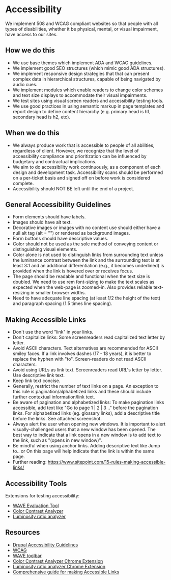 # Accessibility

We implement 508 and WCAG compliant websites so that people with all types of disabilities, whether it be physical, mental, or visual impairment, have access to our sites.

## How we do this

*   We use base themes which implement ADA and WCAG guidelines.
*   We implement good SEO structures (which mimic good ADA structures).
*   We implement responsive design strategies that that can present complex data in hierarchical structures, capable of being navigated by audio cues.
*   We implement modules which enable readers to change color schemes and text size displays to accommodate their visual impairments.
*   We test sites using visual screen readers and accessibility testing tools.
*   We use good practices in using semantic markup in page templates and report design to define content hierarchy (e.g. primary head is h1, secondary head is h2, etc).

## When we do this

*   We always produce work that is accessible to people of all abilities, regardless of client. However, we recognize that the level of accessibility compliance and prioritization can be influenced by budgetary and contractual implications.
*   We aim to do accessibility work continuously, as a component of each design and development task. Accessibility scans should be performed on a per-ticket basis and signed off on before work is considered complete.
*   Accessibility should NOT BE left until the end of a project.

## General Accessibility Guidelines

*   Form elements should have labels.
*   Images should have alt text.
*   Decorative images or images with no content use should either have a null alt tag (alt = "") or rendered as background images.
*   Form buttons should have descriptive values.
*   Color should not be used as the sole method of conveying content or distinguishing visual elements.
*   Color alone is not used to distinguish links from surrounding text unless the luminance contrast between the link and the surrounding text is at least 3:1 and an additional differentiation (e.g., it becomes underlined) is provided when the link is hovered over or receives focus.
*   The page should be readable and functional when the text size is doubled. We need to use rem font-sizing to make the text scales as expected when the web-page is zoomed-in. Also provides reliable text-resizing in smaller browser widths.
*   Need to have adequate line spacing (at least 1/2 the height of the text) and paragraph spacing (1.5 times line spacing).

## Making Accessible Links

*   Don't use the word "link" in your links.
*   Don't capitalize links: Some screenreaders read capitalized text letter by letter.
*   Avoid ASCII characters. Text alternatives are recommended for ASCII smiley faces. If a link involves dashes (17 - 18 years), it is better to replace the hyphen with "to". Screen-readers do not read ASCII characters.
*   Avoid using URLs as link text. Screenreaders read URL's letter by letter. Use descriptive link text.
*   Keep link text concise.
*   Generally, restrict the number of text links on a page. An exception to this rule is pagination/alphabetized links and these should include further contextual information/link text.
*   Be aware of pagination and alphabetized links: To make pagination links accessible, add text like "Go to page  1 | 2 | 3 .." before the pagination links. For alphabetized links (eg. glossary links), add a descriptive title before the links. See attached screenshot.
*   Always alert the user when opening new windows. It is important to alert visually-challenged users that a new window has been opened. The best way to indicate that a link opens in a new window is to add text to the link, such as "(opens in new window)".
*   Be mindful when using anchor links. Adding descriptive text like Jump to.. or On this page will help indicate that the link is within the same page.
*   Further reading: <https://www.sitepoint.com/15-rules-making-accessible-links/>

## Accessibility Tools

Extensions for testing accessibility:

*   [WAVE Evaluation Tool](https://chrome.google.com/webstore/detail/wave-evaluation-tool/jbbplnpkjmmeebjpijfedlgcdilocofh)
*   [Color Contrast Analyzer](https://chrome.google.com/webstore/detail/color-contrast-analyzer/dagdlcijhfbmgkjokkjicnnfimlebcll)
*   [Luminosity ratio analyzer](https://chrome.google.com/webstore/detail/wcag-luminosity-contrast/lllpnmpooomecmbmijbmbikaacgfdagi)

## Resources

*   [Drupal Accessibility Guidelines](https://drupal.org/node/1637990)
*   [WCAG](http://www.w3.org/WAI/intro/wcag)
*   [WAVE toolbar](http://wave.webaim.org/toolbar/)
*   [Color Contrast Analyzer Chrome Extension](https://chrome.google.com/webstore/detail/color-contrast-analyzer/dagdlcijhfbmgkjokkjicnnfimlebcll)
*   [Luminosity ratio analyzer Chrome Extension](https://chrome.google.com/webstore/detail/wcag-luminosity-contrast/lllpnmpooomecmbmijbmbikaacgfdagi)
*   [Comprehensive guide for making Accessible Links](https://www.sitepoint.com/15-rules-making-accessible-links/)
